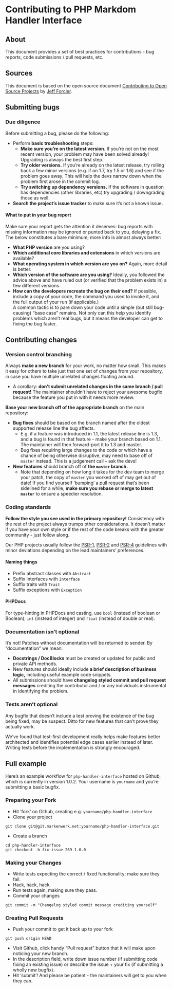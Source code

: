 # Contributing to PHP Markdom Handler Interface

## About

This document provides a set of best practices for contributions - bug reports, code submissions / pull requests, etc.

## Sources

This document is based on the open source document [Contributing to Open Source Projects](http://contribution-guide-org.readthedocs.org/) by  [Jeff Forcier](https://github.com/bitprophet).

## Submitting bugs

### Due diligence

Before submitting a bug, please do the following:

- Perform **basic troubleshooting** steps:
  - **Make sure you’re on the latest version.** If you’re not on the most recent version, your problem may have been solved already!  
  Upgrading is always the best first step.
  - **Try older versions.** If you’re already on the latest release, try rolling back a few minor versions (e.g. if on 1.7, try 1.5 or 1.6) and see if the problem goes away. This will help the devs narrow down when the problem first arose in the commit log.
  - **Try switching up dependency versions.** If the software in question has dependencies (other libraries, etc) try upgrading / downgrading those as well.
- **Search the project’s issue tracker** to make sure it’s not a known issue.

#### What to put in your bug report

Make sure your report gets the attention it deserves: bug reports with missing information may be ignored or punted back to you, delaying a fix. The below constitutes a bare minimum; more info is almost always better:

- **What PHP version** are you using?
- **Which additional core libraries and extensions** in which versions are available?
- **What operating system in which version are you on?** Again, more detail is better.
- **Which version of the software are you using?** Ideally, you followed the advice above and have ruled out (or verified that the problem exists in) a few different versions.
- **How can the developers recreate the bug on their end?** If possible, include a copy of your code, the command you used to invoke it, and the full output of your run (if applicable.)  
A common tactic is to pare down your code until a simple (but still bug-causing) “base case” remains. Not only can this help you identify problems which aren’t real bugs, but it means the developer can get to fixing the bug faster.

## Contributing changes

### Version control branching

Always **make a new branch** for your work, no matter how small. This makes it easy for others to take just that one set of changes from your repository, in case you have multiple unrelated changes floating around.

- A corollary: **don’t submit unrelated changes in the same branch / pull request!** The maintainer shouldn’t have to reject your awesome bugfix because the feature you put in with it needs more review.

**Base your new branch off of the appropriate branch** on the main repository:

- **Bug fixes** should be based on the branch named after the oldest supported release line the bug affects.
  - E.g. if a feature was introduced in 1.1, the latest release line is 1.3, and a bug is found in that feature - make your branch based on 1.1. The maintainer will then forward-port it to 1.3 and master.
  - Bug fixes requiring large changes to the code or which have a chance of being otherwise disruptive, may need to base off of `master` instead. This is a judgement call – ask the devs!
- **New features** should branch off of **the `master` branch.**
  - Note that depending on how long it takes for the dev team to merge your patch, the copy of `master` you worked off of may get out of date! If you find yourself ‘bumping’ a pull request that’s been sidelined for a while, **make sure you rebase or merge to latest `master`** to ensure a speedier resolution.

### Coding standards

**Follow the style you see used in the primary repository!** Consistency with the rest of the project always trumps other considerations. It doesn’t matter if you have your own style or if the rest of the code breaks with the greater community - just follow along.

Our PHP projects usually follow the [PSR-1](http://www.php-fig.org/psr/psr-1/), [PSR-2](http://www.php-fig.org/psr/psr-2/) and [PSR-4](http://www.php-fig.org/psr/psr-4/) guidelines with minor deviations depending on the lead maintainers’ preferences.

#### Naming things

- Prefix abstract classes with `Abstract`
- Suffix interfaces with `Interface`
- Suffix traits with `Trait`
- Suffix exceptions with `Exception`

#### PHPDocs

For type-hinting in PHPDocs and casting, use `bool` (instead of boolean or Boolean), `int` (instead of integer) and `float` (instead of double or real).

### Documentation isn’t optional

It’s not! Patches without documentation will be returned to sender. By “documentation” we mean:

- **Docstrings / DocBlocks** must be created or updated for public and private API methods.
- New features should ideally include **a brief description of business logic,** including useful example code snippets.
- All submissions should have **changelog styled commit and pull request messages** crediting the contributor and / or any individuals instrumental in identifying the problem.

### Tests aren’t optional

Any bugfix that doesn’t include a test proving the existence of the bug being fixed, may be suspect. Ditto for new features that can’t prove they actually work.

We’ve found that test-first development really helps make features better architected and identifies potential edge cases earlier instead of later. Writing tests before the implementation is strongly encouraged.

## Full example

Here’s an example workflow for `php-handler-interface` hosted on Github, which is currently in version 1.0.2. Your username is `yourname` and you’re submitting a basic bugfix. 

### Preparing your Fork

- Hit ‘fork’ on Github, creating e.g. `yourname/php-handler-interface`
- Clone your project  

```
git clone git@git.markenwerk.net:yourname/php-handler-interface.git
```

- Create a branch

```
cd php-handler-interface
git checkout -b fix-issue-269 1.0.0
```

### Making your Changes

- Write tests expecting the correct / fixed functionality; make sure they fail.
- Hack, hack, hack.
- Run tests again, making sure they pass.
- Commit your changes

```
git commit -m "Changelog styled commit message crediting yourself"
```

### Creating Pull Requests

- Push your commit to get it back up to your fork

```
git push origin HEAD
```

- Visit Github, click handy “Pull request” button that it will make upon noticing your new branch.
- In the description field, write down issue number (if submitting code fixing an existing issue) or describe the issue + your fix (if submitting a wholly new bugfix).
- Hit ‘submit’! And please be patient - the maintainers will get to you when they can.
